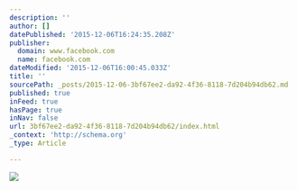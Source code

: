 ```yaml
---
description: ''
author: []
datePublished: '2015-12-06T16:24:35.208Z'
publisher:
  domain: www.facebook.com
  name: facebook.com
dateModified: '2015-12-06T16:00:45.033Z'
title: ''
sourcePath: _posts/2015-12-06-3bf67ee2-da92-4f36-8118-7d204b94db62.md
published: true
inFeed: true
hasPage: true
inNav: false
url: 3bf67ee2-da92-4f36-8118-7d204b94db62/index.html
_context: 'http://schema.org'
_type: Article

---
```

![](https://scontent-arn2-1.xx.fbcdn.net/hphotos-xfa1/t31.0-8/11807371_10205920418222034_995857150044589427_o.jpg)